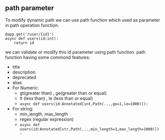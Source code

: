 ## path parameter
To modify dynamic path we can use path function which used as parameter in path operation function.
```
@app.get('/user/{id}')
async def users(id:int):
    return id
```
we can validate or modify this id parameter using path function.
path function having some commond features:
- title 
- description
- deprecated
- alias
- For Numeric:
  - gt(greater than) , ge(greater than or equal)
  - lt (less than) , le (less than or equal)
  - ```async def users(id:Annotated[int,Path(...,ge=1,le=1000)]): ```
- For string:
  - min_length, max_length
  - regex (regular expression)
  - ```async def users(id:Annotated[str,Path(...,min_length=1,max_length=1000)]): ```
